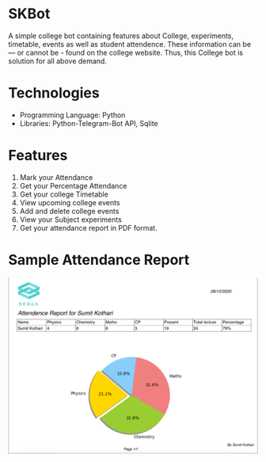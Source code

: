 # SKBot
A simple college bot containing features about College, experiments, timetable, events as well as student attendence. These information can be — or cannot be - found on the college website. Thus, this College bot is solution for all above demand.
# Technologies
- Programming Language: Python
- Libraries: Python-Telegram-Bot API, Sqlite
# Features
1. Mark your Attendance
2. Get your Percentage Attendance
3. Get your college Timetable
4. View upcoming college events
5. Add and delete college events
6. View your Subject experiments
7. Get your attendance report in PDF format.
# Sample Attendance Report
![alt text](https://github.com/Sumit68/SKBot/blob/main/PDFlayout.jpg?raw=true)
